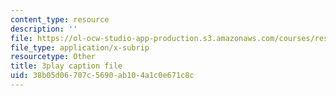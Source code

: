 ```yaml
---
content_type: resource
description: ''
file: https://ol-ocw-studio-app-production.s3.amazonaws.com/courses/res-6-008-digital-signal-processing-spring-2011/38b05d06707c5690ab104a1c0e671c8c_I9u15zdgJvI.vtt
file_type: application/x-subrip
resourcetype: Other
title: 3play caption file
uid: 38b05d06-707c-5690-ab10-4a1c0e671c8c
---
```

